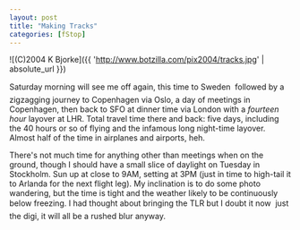 ```yaml
---
layout: post
title: "Making Tracks"
categories: [fStop]
---
```



![(C)2004 K Bjorke]({{ 'http://www.botzilla.com/pix2004/tracks.jpg' | absolute_url }})


Saturday morning will see me off again, this time to Sweden &#151; followed by a zigzagging journey to Copenhagen via Oslo, a day of meetings in Copenhagen, then back to SFO at dinner time via London with a <i>fourteen hour</i> layover at LHR. Total travel time there and back: five days, including the 40 hours or so of flying and the infamous long night-time layover. Almost half of the time in airplanes and airports, heh.

<!--more-->
There's not much time for anything other than meetings when on the ground, though I should have a small slice of daylight on Tuesday in Stockholm. Sun up at close to 9AM, setting at 3PM (just in time to high-tail it to Arlanda for the next flight leg). My inclination is to do some photo wandering, but the time is tight and the weather likely to be continuously below freezing. I had thought about bringing the TLR but I doubt it now &#151; just the digi, it will all be a rushed blur anyway. 
